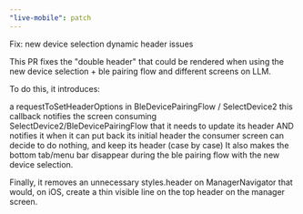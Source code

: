 ```yaml
---
"live-mobile": patch
---
```


Fix: new device selection dynamic header issues

This PR fixes the "double header" that could be rendered when using the new device selection + ble pairing flow and different screens on LLM.

To do this, it introduces:

a requestToSetHeaderOptions in BleDevicePairingFlow / SelectDevice2
this callback notifies the screen consuming SelectDevice2/BleDevicePairingFlow that it needs to update its header AND notifies it when it can put back its initial header
the consumer screen can decide to do nothing, and keep its header (case by case)
It also makes the bottom tab/menu bar disappear during the ble pairing flow with the new device selection.

Finally, it removes an unnecessary styles.header on ManagerNavigator that would, on iOS, create a thin visible line on the top header on the manager screen.
